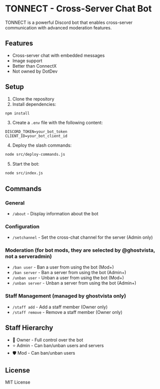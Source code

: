 # TONNECT - Cross-Server Chat Bot

TONNECT is a powerful Discord bot that enables cross-server communication with advanced moderation features.

## Features

- Cross-server chat with embedded messages
- Image support
- Better than ConnectX
- Not owned by DotDev

## Setup

1. Clone the repository
2. Install dependencies:
```bash
npm install
```

3. Create a `.env` file with the following content:
```env
DISCORD_TOKEN=your_bot_token
CLIENT_ID=your_bot_client_id
```

4. Deploy the slash commands:
```bash
node src/deploy-commands.js
```

5. Start the bot:
```bash
node src/index.js
```

## Commands

### General
- `/about` - Display information about the bot

### Configuration
- `/setchannel` - Set the cross-chat channel for the server (Admin only)

### Moderation (for bot mods, they are selected by @ghostvista, not a serveradmin)
- `/ban user` - Ban a user from using the bot (Mod+)
- `/ban server` - Ban a server from using the bot (Admin+)
- `/unban user` - Unban a user from using the bot (Mod+)
- `/unban server` - Unban a server from using the bot (Admin+)

### Staff Management (managed by ghostvista only)
- `/staff add` - Add a staff member (Owner only)
- `/staff remove` - Remove a staff member (Owner only)

## Staff Hierarchy

- 👑 Owner - Full control over the bot
- ⭐ Admin - Can ban/unban users and servers
- 🛡️ Mod - Can ban/unban users

## License

MIT License

